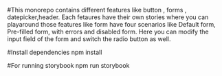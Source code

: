 #This monorepo contains different features like button , forms , datepicker,header. Each fetaures have their own stories where you can playaround those features like form have 
four scenarios like Default form, Pre-filled form, with errors and disabled form. Here you can modify the input field of the form and switch the radio button as well.

#Install dependencies
npm install

#For running storybook
npm run storybook

